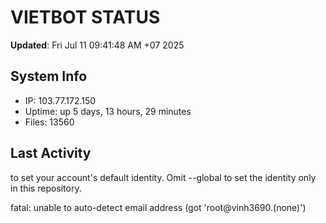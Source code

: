 # VIETBOT STATUS
**Updated**: Fri Jul 11 09:41:48 AM +07 2025

## System Info
- IP: 103.77.172.150
- Uptime: up 5 days, 13 hours, 29 minutes
- Files: 13560

## Last Activity

to set your account's default identity.
Omit --global to set the identity only in this repository.

fatal: unable to auto-detect email address (got 'root@vinh3690.(none)')
